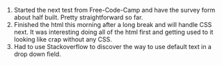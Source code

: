 1. Started the next test from Free-Code-Camp and have the survey form about half built. Pretty straightforward so far. 
2. Finished the html this morning after a long break and will handle CSS next. It was interesting doing all of the html first and getting used to it looking like crap without any CSS. 
3. Had to use Stackoverflow to discover the way to use default text in a drop down field. 
